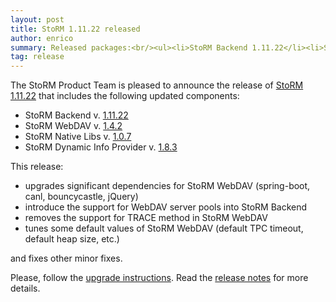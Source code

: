 ```yaml
---
layout: post
title: StoRM 1.11.22 released
author: enrico
summary: Released packages:<br/><ul><li>StoRM Backend 1.11.22</li><li>StoRM WebDAV 1.4.2</li><li>StoRM Native Libs 1.0.7</li><li>StoRM Dynamic Info Provider 1.8.3</li></ul>
tag: release
---
```


The StoRM Product Team is pleased to announce the release of
[StoRM 1.11.22][release-notes] that includes the following updated components:

* StoRM Backend v. [1.11.22][backend-rn]
* StoRM WebDAV v. [1.4.2][webdav-rn]
* StoRM Native Libs v. [1.0.7][native-rn]
* StoRM Dynamic Info Provider v. [1.8.3][info-rn]

This release:

* upgrades significant dependencies for StoRM WebDAV (spring-boot, canl, bouncycastle, jQuery)
* introduce the support for WebDAV server pools into StoRM Backend
* removes the support for TRACE method in StoRM WebDAV
* tunes some default values of StoRM WebDAV (default TPC timeout, default heap size, etc.)

and fixes other minor fixes.

Please, follow the [upgrade instructions][upgrade-instructions].
Read the [release notes][release-notes] for more details.


[backend-rn]: {{site.baseurl}}/release-notes/storm-backend-server/1.11.22/
[webdav-rn]: {{site.baseurl}}/release-notes/storm-webdav/1.4.2/
[native-rn]: {{site.baseurl}}/release-notes/storm-native-libs/1.0.7/
[info-rn]: {{site.baseurl}}/release-notes/storm-dynamic-info-provider/1.8.3/

[release-notes]: {{site.baseurl}}/release-notes/StoRM-v1.11.22.html
[download-page]: {{site.baseurl}}/download.html
[storm-sysadmin-guide]: {{site.baseurl}}/documentation/sysadmin-guide/1.11.22

[upgrade-instructions]: {{site.baseurl}}/documentation/sysadmin-guide/1.11.22/upgrading/
